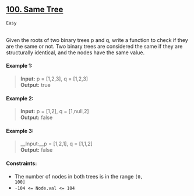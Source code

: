## [100. Same Tree](https://leetcode.com/problems/same-tree/description/)
<code>Easy</code>

<br>
Given the roots of two binary trees p and q, write a function to check if they are the same or not.
Two binary trees are considered the same if they are structurally identical, and the nodes have the same value.
<br>

#### Example 1:

> __Input:__ p = [1,2,3], q = [1,2,3]  
> __Output:__ true  

#### Example 2:

>__Input:__ p = [1,2], q = [1,null,2]  
> __Output:__ false  

#### Example 3:


> __Input:__p = [1,2,1], q = [1,1,2]  
> __Output:__ false  
 

#### Constraints:

- The number of nodes in both trees is in the range <code>[0, 100]</code>
- <code>-104 <= Node.val <= 104</code>
